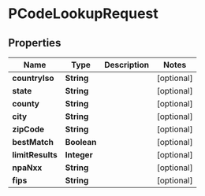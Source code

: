 

# PCodeLookupRequest

## Properties

Name | Type | Description | Notes
------------ | ------------- | ------------- | -------------
**countryIso** | **String** |  |  [optional]
**state** | **String** |  |  [optional]
**county** | **String** |  |  [optional]
**city** | **String** |  |  [optional]
**zipCode** | **String** |  |  [optional]
**bestMatch** | **Boolean** |  |  [optional]
**limitResults** | **Integer** |  |  [optional]
**npaNxx** | **String** |  |  [optional]
**fips** | **String** |  |  [optional]



